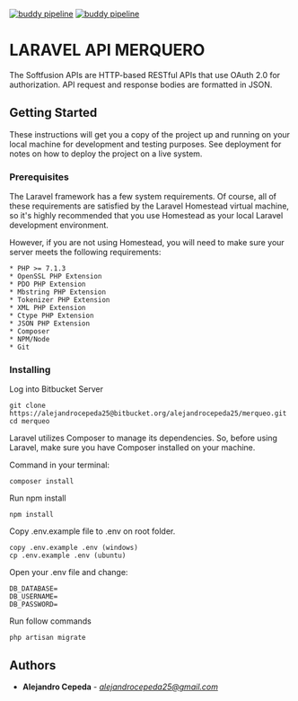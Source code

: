 [![buddy pipeline](https://app.buddy.works/gokapital/api-softfusion/pipelines/pipeline/128035/badge.svg?token=96c4dd2e008e7b88c8e38f3a854cbdec01a3fc655a6afe628a189ed4aa2df495 "buddy pipeline")](https://app.buddy.works/gokapital/api-softfusion/pipelines/pipeline/128035)
[![buddy pipeline](https://app.buddy.works/gokapital/api-softfusion/pipelines/pipeline/128031/badge.svg?token=96c4dd2e008e7b88c8e38f3a854cbdec01a3fc655a6afe628a189ed4aa2df495 "buddy pipeline")](https://app.buddy.works/gokapital/api-softfusion/pipelines/pipeline/128031)
# LARAVEL API MERQUERO

The Softfusion APIs are HTTP-based RESTful APIs that use OAuth 2.0 for authorization. API request and response bodies are formatted in JSON.

## Getting Started

These instructions will get you a copy of the project up and running on your local machine for development and testing purposes. See deployment for notes on how to deploy the project on a live system.

### Prerequisites

The Laravel framework has a few system requirements. Of course, all of these requirements are satisfied by the Laravel Homestead virtual machine, so it's highly recommended that you use Homestead as your local Laravel development environment.

However, if you are not using Homestead, you will need to make sure your server meets the following requirements:

```
* PHP >= 7.1.3
* OpenSSL PHP Extension
* PDO PHP Extension
* Mbstring PHP Extension
* Tokenizer PHP Extension
* XML PHP Extension
* Ctype PHP Extension
* JSON PHP Extension
* Composer
* NPM/Node
* Git
```

### Installing

Log into Bitbucket Server

```
git clone  https://alejandrocepeda25@bitbucket.org/alejandrocepeda25/merqueo.git
cd merqueo
```

Laravel utilizes Composer to manage its dependencies. So, before using Laravel, make sure you have Composer installed on your machine.

Command in your terminal:
```
composer install
```

Run npm install
```
npm install
```

Copy .env.example file to .env on root folder.
```
copy .env.example .env (windows)
cp .env.example .env (ubuntu)
```

Open your .env file and change:
```
DB_DATABASE=
DB_USERNAME=
DB_PASSWORD=
```

Run follow commands

```
php artisan migrate 
```

## Authors

* **Alejandro Cepeda** - *alejandrocepeda25@gmail.com*

